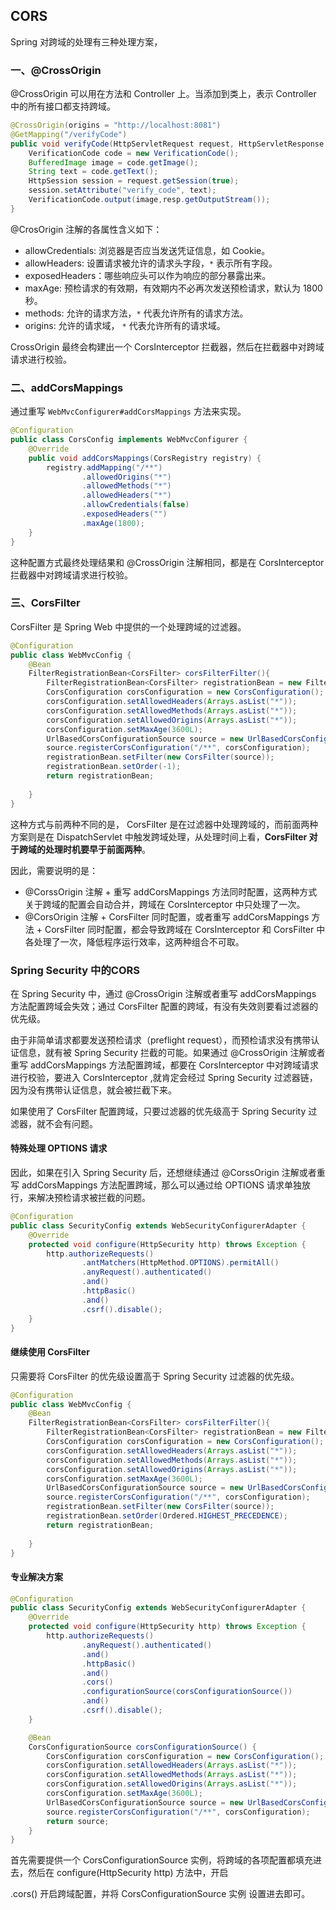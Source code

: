 ## CORS

Spring 对跨域的处理有三种处理方案，

### 一、@CrossOrigin

@CrossOrigin 可以用在方法和 Controller 上。当添加到类上，表示 Controller 中的所有接口都支持跨域。

```java
@CrossOrigin(origins = "http://localhost:8081")
@GetMapping("/verifyCode")
public void verifyCode(HttpServletRequest request, HttpServletResponse resp) throws IOException {
    VerificationCode code = new VerificationCode();
    BufferedImage image = code.getImage();
    String text = code.getText();
    HttpSession session = request.getSession(true);
    session.setAttribute("verify_code", text);
    VerificationCode.output(image,resp.getOutputStream());
}
```

@CrosOrigin 注解的各属性含义如下：

- allowCredentials: 浏览器是否应当发送凭证信息，如 Cookie。
- allowHeaders: 设置请求被允许的请求头字段，`*` 表示所有字段。
- exposedHeaders：哪些响应头可以作为响应的部分暴露出来。
- maxAge: 预检请求的有效期，有效期内不必再次发送预检请求，默认为 1800 秒。
- methods: 允许的请求方法，`*` 代表允许所有的请求方法。
- origins: 允许的请求域， `*` 代表允许所有的请求域。



CrossOrigin 最终会构建出一个 CorsInterceptor 拦截器，然后在拦截器中对跨域请求进行校验。

### 二、addCorsMappings

通过重写 `WebMvcConfigurer#addCorsMappings` 方法来实现。

```java
@Configuration
public class CorsConfig implements WebMvcConfigurer {
    @Override
    public void addCorsMappings(CorsRegistry registry) {
        registry.addMapping("/**")
                .allowedOrigins("*")
                .allowedMethods("*")
                .allowedHeaders("*")
                .allowCredentials(false)
                .exposedHeaders("")
                .maxAge(1800);
    }
}
```

这种配置方式最终处理结果和 @CrossOrigin 注解相同，都是在 CorsInterceptor  拦截器中对跨域请求进行校验。



### 三、CorsFilter

CorsFilter 是 Spring Web 中提供的一个处理跨域的过滤器。

```java
@Configuration
public class WebMvcConfig {
    @Bean
    FilterRegistrationBean<CorsFilter> corsFilterFilter(){
        FilterRegistrationBean<CorsFilter> registrationBean = new FilterRegistrationBean<>();
        CorsConfiguration corsConfiguration = new CorsConfiguration();
        corsConfiguration.setAllowedHeaders(Arrays.asList("*"));
        corsConfiguration.setAllowedMethods(Arrays.asList("*"));
        corsConfiguration.setAllowedOrigins(Arrays.asList("*"));
        corsConfiguration.setMaxAge(3600L);
        UrlBasedCorsConfigurationSource source = new UrlBasedCorsConfigurationSource();
        source.registerCorsConfiguration("/**", corsConfiguration);
        registrationBean.setFilter(new CorsFilter(source));
        registrationBean.setOrder(-1);
        return registrationBean;
        
    }
}
```



这种方式与前两种不同的是， CorsFilter 是在过滤器中处理跨域的，而前面两种方案则是在 DispatchServlet 中触发跨域处理，从处理时间上看，**CorsFilter 对于跨域的处理时机要早于前面两种**。

因此，需要说明的是：

- @CorssOrigin 注解 + 重写 addCorsMappings 方法同时配置，这两种方式关于跨域的配置会自动合并，跨域在 CorsInterceptor 中只处理了一次。
- @CorsOrigin 注解 + CorsFilter 同时配置，或者重写 addCorsMappings 方法 + CorsFilter 同时配置，都会导致跨域在 CorsInterceptor 和 CorsFilter 中各处理了一次，降低程序运行效率，这两种组合不可取。

### Spring Security 中的CORS

在 Spring  Security 中，通过 @CrossOrigin 注解或者重写 addCorsMappings 方法配置跨域会失效；通过 CorsFilter 配置的跨域，有没有失效则要看过滤器的优先级。

由于非简单请求都要发送预检请求（preflight request），而预检请求没有携带认证信息，就有被 Spring Security 拦截的可能。如果通过 @CrossOrigin 注解或者重写 addCorsMappings 方法配置跨域，都要在 CorsInterceptor 中对跨域请求进行校验，要进入 CorsInterceptor ,就肯定会经过 Spring Security 过滤器链，因为没有携带认证信息，就会被拦截下来。

如果使用了 CorsFilter 配置跨域，只要过滤器的优先级高于 Spring Security 过滤器，就不会有问题。

#### 特殊处理 OPTIONS 请求

因此，如果在引入 Spring Security 后，还想继续通过 @CorssOrigin 注解或者重写 addCorsMappings 方法配置跨域，那么可以通过给 OPTIONS 请求单独放行，来解决预检请求被拦截的问题。

```java
@Configuration
public class SecurityConfig extends WebSecurityConfigurerAdapter {
    @Override
    protected void configure(HttpSecurity http) throws Exception {
        http.authorizeRequests()
                .antMatchers(HttpMethod.OPTIONS).permitAll()
                .anyRequest().authenticated()
                .and()
                .httpBasic()
                .and()
                .csrf().disable();
    }
}
```



#### 继续使用 CorsFilter

只需要将 CorsFilter 的优先级设置高于 Spring Security 过滤器的优先级。

```java
@Configuration
public class WebMvcConfig {
    @Bean
    FilterRegistrationBean<CorsFilter> corsFilterFilter(){
        FilterRegistrationBean<CorsFilter> registrationBean = new FilterRegistrationBean<>();
        CorsConfiguration corsConfiguration = new CorsConfiguration();
        corsConfiguration.setAllowedHeaders(Arrays.asList("*"));
        corsConfiguration.setAllowedMethods(Arrays.asList("*"));
        corsConfiguration.setAllowedOrigins(Arrays.asList("*"));
        corsConfiguration.setMaxAge(3600L);
        UrlBasedCorsConfigurationSource source = new UrlBasedCorsConfigurationSource();
        source.registerCorsConfiguration("/**", corsConfiguration);
        registrationBean.setFilter(new CorsFilter(source));
        registrationBean.setOrder(Ordered.HIGHEST_PRECEDENCE);
        return registrationBean;
        
    }
}
```



#### 专业解决方案

```java
@Configuration
public class SecurityConfig extends WebSecurityConfigurerAdapter {
    @Override
    protected void configure(HttpSecurity http) throws Exception {
        http.authorizeRequests()
                .anyRequest().authenticated()
                .and()
                .httpBasic()
                .and()
                .cors()
                .configurationSource(corsConfigurationSource())
                .and()
                .csrf().disable();
    }

    @Bean
    CorsConfigurationSource corsConfigurationSource() {
        CorsConfiguration corsConfiguration = new CorsConfiguration();
        corsConfiguration.setAllowedHeaders(Arrays.asList("*"));
        corsConfiguration.setAllowedMethods(Arrays.asList("*"));
        corsConfiguration.setAllowedOrigins(Arrays.asList("*"));
        corsConfiguration.setMaxAge(3600L);
        UrlBasedCorsConfigurationSource source = new UrlBasedCorsConfigurationSource();
        source.registerCorsConfiguration("/**", corsConfiguration);
        return source;
    }
}
```

首先需要提供一个 CorsConfigurationSource 实例，将跨域的各项配置都填充进去，然后在 configure(HttpSecurity http) 方法中，开启 

  .cors() 开启跨域配置，并将 CorsConfigurationSource 实例 设置进去即可。

